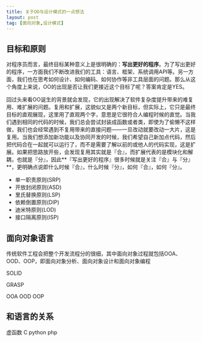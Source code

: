 ```yaml
---
title: 关于OO与设计模式的一点想法
layout: post
tag: [面向对象,设计模式]
---
```


## 目标和原则

对程序员而言，最终目标某种意义上是很明确的：**写出更好的程序**。为了写出更好的程序，一方面我们不断改进我们的工具：语言、框架、系统调用API等。另一方面，我们也在思考如何设计、如何编码、如何协作等非工具层面的问题。那么从这个角度上来说，OO的出现是否让我们更接近这个目标了呢？答案肯定是YES。

回过头来看OO诞生的背景就会发现，它的出现解决了软件复杂度提升带来的难复用、难扩展的问题。复用和扩展，这貌似又是两个新目标，但实际上，它只是最终目标的直观展现，这里用了直观两个字，意思是它很符合人编程时候的直觉。当我们遇到相同的代码的时候，我们总会尝试封装成函数或者类，即使为了偷懒不这样做，我们也会经常遇到不复用带来的直接问题——一旦改动就要改动一大片，这是复用。当我们想添加新功能以及协同开发的时候，我们希望自己新加点代码，然后把代码合在一起就可以运行了，而不是需要了解以前的或他人的代码实现，这是扩展。如果把思路放开些，会发现复用其实就是『合』，而扩展代表的是模块化和解耦，也就是『分』，因此**『写出更好的程序』很多时候就是关注『合』与『分』**，更明确点说即什么时候『合』，什么时候『分』，如何『合』，如何『分』。

* 单一职责原则(SRP)
* 开放封闭原则(ASD)
* 里氏替换原则(LSP)
* 依赖倒置原则(DIP)
* 迪米特原则(LOD)
* 接口隔离原则(ISP)

## 面向对象语言

传统软件工程会把整个开发流程分的很细，其中面向对象过程就包括OOA、OOD、OOP，即面向对象分析、面向对象设计和面向对象编程

SOLID

GRASP

OOA
OOD
OOP

## 和语言的关系



虚函数
C
python
php